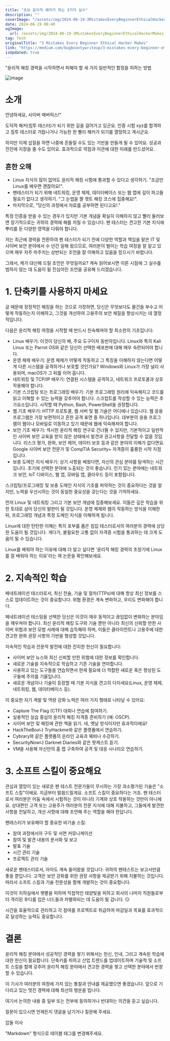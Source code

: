 ```yaml
---
title: "초보 윤리적 해커가 하는 3가지 실수"
description: ""
coverImage: "/assets/img/2024-06-19-3MistakesEveryBeginnerEthicalHackerMakes_0.png"
date: 2024-06-19 08:40
ogImage: 
  url: /assets/img/2024-06-19-3MistakesEveryBeginnerEthicalHackerMakes_0.png
tag: Tech
originalTitle: "3 Mistakes Every Beginner Ethical Hacker Makes"
link: "https://medium.com/bugbountywriteup/3-mistakes-every-beginner-ethical-hacker-makes-f86fa5ee96c9"
isUpdated: true
---
```






"윤리적 해킹 경력을 시작하면서 피해야 할 세 가지 일반적인 함정을 피하는 방법

![image](/assets/img/2024-06-19-3MistakesEveryBeginnerEthicalHackerMakes_0.png)

# 소개

안녕하세요, 사이버 매버릭스!"

<div class="content-ad"></div>

도덕적 해커(침투 테스터)가 되기 위한 길을 걸어가고 있군요. 인증 시험 xyz를 합격하고 침투 테스터로 거듭나거나 가능한 한 빨리 해커가 되기를 열망하고 계시군요.

하지만 이제 삽질을 하면 나중에 흔들릴 수도 있는 기반을 만들게 될 수 있어요. 성공과 전진에 지장을 줄 수도 있어요. 효과적으로 약점과 미관에 대한 미래를 만드셨어요.

## 흔한 오해

- Linux 지식이 많이 없어도 윤리적 해킹 시험에 통과할 수 있다고 생각하기. "조금만 Linux를 배우면 괜찮아요!".
- 펜테스터가 되기 위해 네트워킹, 운영 체제, 데이터베이스 또는 웹 앱에 깊이 파고들 필요가 없다고 생각하기. "그 눈썹을 짤 렛트 해킹 코스에 집중해요!".
- 마지막으로, "당신의 과정에서 자료를 공부하면 된다고요!."

<div class="content-ad"></div>

특정 인증을 받을 수 있는 경우가 있지만 기본 개념을 확실히 이해하지 않고 빨리 둘러보면 장기적으로는 귀하의 경력에 해를 끼칠 수 있습니다. 펜 테스터는 견고한 기본 지식에 뿌리를 둔 다양한 영역을 다뤄야 합니다.

저는 최근에 경력을 전환하여 펜 테스터가 되기 전에 다양한 역할과 책임을 맡은 IT 및 사이버 보안 분야에서 수 년간 일해 왔으므로, 여러분이 벌이는 학습 여정을 잘 알고 있으며 매우 자주 마주치는 상반되는 조언을 잘 이해하고 있음을 믿으시기 바랍니다.

그래서, 제가 대신해 드릴 조언은 무엇일까요? 계속 읽어보시면 이른 시점에 그 실수를 범하지 않는 데 도움이 될 진심어린 조언을 공유해 드리겠습니다.

# 1. 단축키를 사용하지 마세요

<div class="content-ad"></div>

글 때문에 정정적인 해킹을 하는 것으로 가정하면, 당신은 무엇보다도 물건을 부수고 어떻게 작동하는지 이해하고, 그것을 개선하여 고용주의 보안 체질을 향상시키는 데 열정적입니다.

다음은 윤리적 해킹 여정을 시작할 때 반드시 친숙해져야 할 최소한의 기초입니다:

- Linux 배우기: 이것이 당신의 배, 주요 도구이자 동반자입니다. Linux와 특히 Kali Linux 또는 Parrot OS와 같은 당신이 선택한 배포판에 대해 매우 숙련되어야 합니다.
- 운영 체제 배우기: 운영 체제가 어떻게 작동하고 그 특징을 이해하지 않는다면 어떻게 다른 시스템을 공격하거나 보호할 것인가요? Windows와 Linux가 가장 널리 사용되며, macOS가 그 뒤를 이어 옵니다.
- 네트워킹 및 TCP/IP 배우기: 연결된 시스템을 공격하고, 네트워크 프로토콜과 상호 작용해야 합니다.
- 기본 스크립팅 또는 프로그래밍 배우기: 기본 프로그래밍 원리에 익숙해지고 코드를 읽고 이해할 수 있는 능력을 갖추어야 합니다. 스크립트를 작성할 수 있는 능력은 추가요소입니다. 시작할 때 Python, Bash, PowerShell을 권장합니다.
- 웹 기초 배우기: HTTP 프로토콜, 웹 서버 및 웹 기술은 어디에나 있습니다. 웹 응용 프로그램은 가장 보편적이고 흔한 공격 표면 중 하나입니다. 대부분의 응용 프로그램이 웹이나 모바일로 이동하고 있기 때문에 웹에 익숙해져야 합니다.
- 보안 기초 배우기: 섹시한 윤리적 해킹 연구로 건너뛸 수 있지만, 기본적이고 일반적인 사이버 보안 교육을 받지 않은 상태에서 발견과 권고사항을 전달할 수 없을 것입니다. 리스크 평가, 완화, 보안 제어, 데이터 보호 등과 같은 분야의 이해가 없다면요.
Google 사이버 보안 전문가 및 CompTIA Security+ 자격증이 훌륭한 시작 지점입니다.
- 보충 도메인 지식 배우기: 상기 사항을 배웠다면, 자신의 관심 분야를 탐색하는 시간입니다. 초기에 선택한 분야에 노출되는 것이 좋습니다. 인기 있는 분야에는 네트워크 보안, IoT 디바이스, 웹 앱, 모바일 앱, 클라우드 등이 포함됩니다.

스크립팅/프로그래밍 및 보충 도메인 지식의 기초를 파악하는 것이 중요하다는 것을 알지만, 노력을 우선시하는 것이 동일한 중요성을 갖는다는 것을 기억하세요.

<div class="content-ad"></div>

먼저 Linux 및 네트워킹 그리고 기본 보안 개념에 집중해보세요. 이들은 깊은 학습을 위한 토대로 삼아 당신의 발판이 될 것입니다. 운영 체제와 웹이 작동하는 방식을 이해한 뒤, 프로그래밍 개념과 특정 도메인 지식을 이해하게 됩니다.

Linux에 대한 탄탄한 이해는 특히 포부를 품은 침입 테스터로서의 여러분의 경력에 상당한 도움이 될 것입니다. 게다가, 불필요한 고통 없이 자격증 시험을 통과하는 데 크게 도움이 될 수 있습니다.

Linux를 배워야 하는 이유에 대해 더 알고 싶다면 '윤리적 해킹 경력의 초창기에 Linux를 잘 배워야 하는 이유'라는 제 논문을 확인해보세요.

# 2. 지속적인 학습

<div class="content-ad"></div>

페네트레이션 테스터로서, 최신 전술, 기술 및 절차(TTPs)에 대해 항상 최신 정보를 스스로 업데이트하는 것이 중요합니다. 위협 환경은 계속 변화하고, 우리도 변화해야 합니다.

페네트레이션 테스팅을 선택한 당신은 이것이 매우 동적이고 끊임없이 변화하는 분야임을 깨우쳐야 합니다. 최신 윤리적 해킹 도구와 기술 뿐만 아니라 최신의 신뢰할 만한 사이버 위협과 보안 모범 사례에 대해 습득해야 하며, 이들은 클라이언트나 고용주에 대한 견고한 완화 권장 사항의 기반을 형성할 것입니다.

지속적인 학습과 전문적 발전에 대한 진지한 헌신이 필요합니다:

- 사이버 보안 뉴스와 최신 신뢰할 만한 위협에 대한 정보를 확인합니다.
- 새로운 기술을 지속적으로 학습하고 기존 기술을 연마합니다.
- 사용하고 있는 도구들을 연습하면서 현재 필요에 더 적합한 새로운 혹은 향상된 도구들에 주의를 기울입니다.
- 새로운 개념이나 기술이 등장할 때 기본 지식을 견고히 다지세요(Linux, 운영 체제, 네트워킹, 웹, 데이터베이스 등).

<div class="content-ad"></div>

이 중요한 자기 계발 및 역량 강화 노력은 여러 가지 형태로 나타날 수 있어요:

- Capture The Flag (CTF) 대회나 연습에 참여하기.
- 실용적인 실습 중심의 윤리적 해킹 자격증 준비하기 (예: OSCP).
- 사이버 보안 및 해킹에 관한 책을 읽기. 네, 옛날 방식이지만 효과적이에요!
- HackTheBox나 TryHackme와 같은 플랫폼에서 연습하기.
- Cybrary와 같은 플랫폼의 온라인 교육과 웨비나 수강하기.
- SecurityNow나 Darknet Diaries와 같은 팟캐스트 듣기.
- VM을 사용해 자신만의 홈 랩 구축하여 공격 및 대응 시나리오 연습하기.

# 3. 소프트 스킬이 중요해요

관심과 열망이 있는 새로운 펜 테스트 전문가들이 무시하는 가장 과소평가된 기술은 "소프트 스킬"이에요. 지금부터 말씀드릴게요. 소프트 스킬이 중요하다는 거죠.
펜 테스터로서 여러분은 어둠 속에서 시험하는 것이 아니라 기계와 상호 작용하는 것만이 아니에요. 상대편인 고객 또는 고용주가 여러분의 전문 지식에 대해 지불하고, 그들에게 발견한 사항을 전달하고, 개선 사항에 대해 조언해 주는 역할을 해야 한답니다.

<div class="content-ad"></div>

펜테스터가 보유해야 할 중요한 비기술 스킬:

- 참여 과정에서의 구두 및 서면 커뮤니케이션
- 참여 및 발견 내용의 문서화 및 보고
- 발표 기술
- 시간 관리 기술
- 프로젝트 관리 기술

새로운 펜테스터로서, 아마도 계속 들어왔을 것입니다: 귀하의 펜테스트는 보고서만큼 좋을 뿐입니다. 고객은 보안 강화를 위한 권장 사항을 제공받기 위해 지불하는 것입니다. 따라서 소프트 스킬과 기술 전문성을 함께 개발하는 것이 중요합니다.

<div class="content-ad"></div>

이것이 지하실에서 햇볕을 피하며 직접적인 태양빛을 피하고 회사의 나머지 직원들로부터 격리된 후디를 입은 너드들과 차별화되는 데 도움이 될 겁니다. 😏

시간을 효율적으로 관리하고 각 참여를 프로젝트로 취급하여 마감일과 목표를 효과적으로 달성하는 능력도 중요합니다.

# 결론

윤리적 해킹 분야에서 성공적인 경력을 쌓기 위해서는 헌신, 인내, 그리고 계속된 학습에 대한 헌신이 필요합니다. 단축키를 피하고 산업 트렌드를 업데이트하며 기술적 및 소프트 스킬을 함께 갖추어 윤리적 해킹 분야에서 견고한 경력을 쌓고 선택한 분야에서 번창할 수 있습니다.

<div class="content-ad"></div>

이 기사가 여러분의 여정에 가치 있는 통찰과 안내를 제공했으면 좋겠습니다. 앞으로 기다리고 있는 멋진 경력에 대해 최선의 행운을 빕니다.

여기서 논의한 내용 중 일부 또는 전부에 동의하거나 반대하는 의견을 듣고 싶습니다.

질문이 있으시면 언제든지 댓글을 남기거나 질문해 주세요.

압둘 이사

<div class="content-ad"></div>

"Markdown" 형식으로 테이블 태그를 변경해주세요.